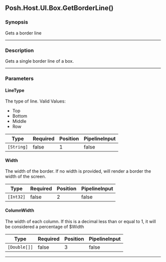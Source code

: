 Posh.Host.UI.Box.GetBorderLine()
--------------------------------

### Synopsis
Gets a border line

---

### Description

Gets a single border line of a box.

---

### Parameters
#### **LineType**
The type of line.
Valid Values:

* Top
* Bottom
* Middle
* Row

|Type      |Required|Position|PipelineInput|
|----------|--------|--------|-------------|
|`[String]`|false   |1       |false        |

#### **Width**
The width of the border.  If no width is provided, will render a border the width of the screen.

|Type     |Required|Position|PipelineInput|
|---------|--------|--------|-------------|
|`[Int32]`|false   |2       |false        |

#### **ColumnWidth**
The width of each column.
If this is a decimal less than or equal to 1, it will be considered a percentage of $Width

|Type        |Required|Position|PipelineInput|
|------------|--------|--------|-------------|
|`[Double[]]`|false   |3       |false        |

---
